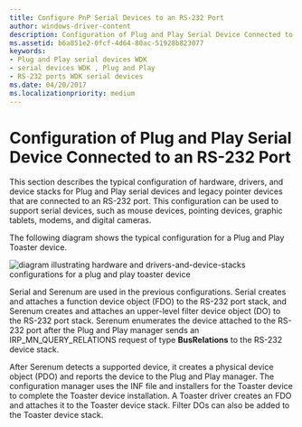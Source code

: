 ```yaml
---
title: Configure PnP Serial Devices to an RS-232 Port
author: windows-driver-content
description: Configuration of Plug and Play Serial Device Connected to an RS-232 Port
ms.assetid: b6a851e2-0fcf-4d64-80ac-51928b823077
keywords:
- Plug and Play serial devices WDK
- serial devices WDK , Plug and Play
- RS-232 ports WDK serial devices
ms.date: 04/20/2017
ms.localizationpriority: medium
---
```


# Configuration of Plug and Play Serial Device Connected to an RS-232 Port





This section describes the typical configuration of hardware, drivers, and device stacks for Plug and Play serial devices and legacy pointer devices that are connected to an RS-232 port. This configuration can be used to support serial devices, such as mouse devices, pointing devices, graphic tablets, modems, and digital cameras.

The following diagram shows the typical configuration for a Plug and Play Toaster device.

![diagram illustrating hardware and drivers-and-device-stacks configurations for a plug and play toaster device](images/ser2.png)

Serial and Serenum are used in the previous configurations. Serial creates and attaches a function device object (FDO) to the RS-232 port stack, and Serenum creates and attaches an upper-level filter device object (DO) to the RS-232 port stack. Serenum enumerates the device attached to the RS-232 port after the Plug and Play manager sends an IRP\_MN\_QUERY\_RELATIONS request of type **BusRelations** to the RS-232 device stack.

After Serenum detects a supported device, it creates a physical device object (PDO) and reports the device to the Plug and Play manager. The configuration manager uses the INF file and installers for the Toaster device to complete the Toaster device installation. A Toaster driver creates an FDO and attaches it to the Toaster device stack. Filter DOs can also be added to the Toaster device stack.

 

 




